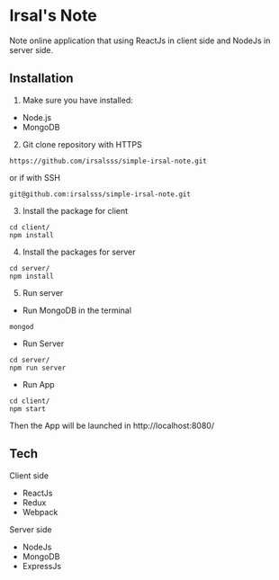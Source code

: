 # Irsal's Note
Note online application that using ReactJs in client side and NodeJs in server side.

## Installation
1. Make sure you have installed:
- Node.js
- MongoDB

2. Git clone repository with HTTPS

```
https://github.com/irsalsss/simple-irsal-note.git
```
or if with SSH 

```
git@github.com:irsalsss/simple-irsal-note.git
```

3. Install the package for client
```
cd client/
npm install
```

4. Install the packages for server
```
cd server/
npm install
```

5. Run server
- Run MongoDB in the terminal
```
mongod
```

- Run Server
```
cd server/
npm run server
```

- Run App
```
cd client/
npm start
```

Then the App will be launched in http://localhost:8080/

## Tech

Client side
- ReactJs
- Redux
- Webpack

Server side
- NodeJs
- MongoDB
- ExpressJs
